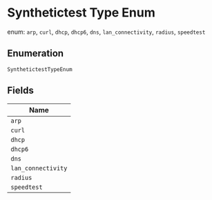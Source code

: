 
# Synthetictest Type Enum

enum: `arp`, `curl`, `dhcp`, `dhcp6`, `dns`, `lan_connectivity`, `radius`, `speedtest`

## Enumeration

`SynthetictestTypeEnum`

## Fields

| Name |
|  --- |
| `arp` |
| `curl` |
| `dhcp` |
| `dhcp6` |
| `dns` |
| `lan_connectivity` |
| `radius` |
| `speedtest` |

